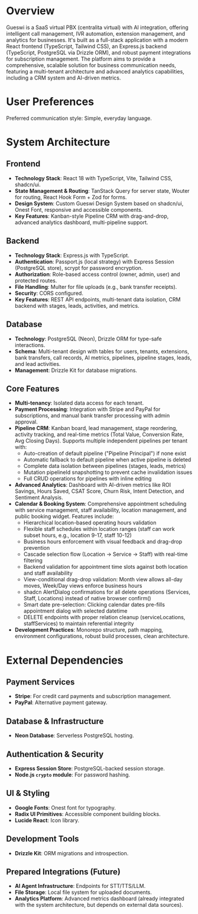 # Overview

Gueswi is a SaaS virtual PBX (centralita virtual) with AI integration, offering intelligent call management, IVR automation, extension management, and analytics for businesses. It's built as a full-stack application with a modern React frontend (TypeScript, Tailwind CSS), an Express.js backend (TypeScript, PostgreSQL via Drizzle ORM), and robust payment integrations for subscription management. The platform aims to provide a comprehensive, scalable solution for business communication needs, featuring a multi-tenant architecture and advanced analytics capabilities, including a CRM system and AI-driven metrics.

# User Preferences

Preferred communication style: Simple, everyday language.

# System Architecture

## Frontend
-   **Technology Stack**: React 18 with TypeScript, Vite, Tailwind CSS, shadcn/ui.
-   **State Management & Routing**: TanStack Query for server state, Wouter for routing, React Hook Form + Zod for forms.
-   **Design System**: Custom Gueswi Design System based on shadcn/ui, Onest Font, responsive and accessible components.
-   **Key Features**: Kanban-style Pipeline CRM with drag-and-drop, advanced analytics dashboard, multi-pipeline support.

## Backend
-   **Technology Stack**: Express.js with TypeScript.
-   **Authentication**: Passport.js (local strategy) with Express Session (PostgreSQL store), scrypt for password encryption.
-   **Authorization**: Role-based access control (owner, admin, user) and protected routes.
-   **File Handling**: Multer for file uploads (e.g., bank transfer receipts).
-   **Security**: CORS configured.
-   **Key Features**: REST API endpoints, multi-tenant data isolation, CRM backend with stages, leads, activities, and metrics.

## Database
-   **Technology**: PostgreSQL (Neon), Drizzle ORM for type-safe interactions.
-   **Schema**: Multi-tenant design with tables for users, tenants, extensions, bank transfers, call records, AI metrics, pipelines, pipeline stages, leads, and lead activities.
-   **Management**: Drizzle Kit for database migrations.

## Core Features
-   **Multi-tenancy**: Isolated data access for each tenant.
-   **Payment Processing**: Integration with Stripe and PayPal for subscriptions, and manual bank transfer processing with admin approval.
-   **Pipeline CRM**: Kanban board, lead management, stage reordering, activity tracking, and real-time metrics (Total Value, Conversion Rate, Avg Closing Days). Supports multiple independent pipelines per tenant with:
    -   Auto-creation of default pipeline ("Pipeline Principal") if none exist
    -   Automatic fallback to default pipeline when active pipeline is deleted
    -   Complete data isolation between pipelines (stages, leads, metrics)
    -   Mutation pipelineId snapshotting to prevent cache invalidation issues
    -   Full CRUD operations for pipelines with inline editing
-   **Advanced Analytics**: Dashboard with AI-driven metrics like ROI Savings, Hours Saved, CSAT Score, Churn Risk, Intent Detection, and Sentiment Analysis.
-   **Calendar & Booking System**: Comprehensive appointment scheduling with service management, staff availability, location management, and public booking widget. Features include:
    -   Hierarchical location-based operating hours validation
    -   Flexible staff schedules within location ranges (staff can work subset hours, e.g., location 9-17, staff 10-12)
    -   Business hours enforcement with visual feedback and drag-drop prevention
    -   Cascade selection flow (Location → Service → Staff) with real-time filtering
    -   Backend validation for appointment time slots against both location and staff availability
    -   View-conditional drag-drop validation: Month view allows all-day moves, Week/Day views enforce business hours
    -   shadcn AlertDialog confirmations for all delete operations (Services, Staff, Locations) instead of native browser confirm()
    -   Smart date pre-selection: Clicking calendar dates pre-fills appointment dialog with selected datetime
    -   DELETE endpoints with proper relation cleanup (serviceLocations, staffServices) to maintain referential integrity
-   **Development Practices**: Monorepo structure, path mapping, environment configurations, robust build processes, clean architecture.

# External Dependencies

## Payment Services
-   **Stripe**: For credit card payments and subscription management.
-   **PayPal**: Alternative payment gateway.

## Database & Infrastructure
-   **Neon Database**: Serverless PostgreSQL hosting.

## Authentication & Security
-   **Express Session Store**: PostgreSQL-backed session storage.
-   **Node.js `crypto` module**: For password hashing.

## UI & Styling
-   **Google Fonts**: Onest font for typography.
-   **Radix UI Primitives**: Accessible component building blocks.
-   **Lucide React**: Icon library.

## Development Tools
-   **Drizzle Kit**: ORM migrations and introspection.

## Prepared Integrations (Future)
-   **AI Agent Infrastructure**: Endpoints for STT/TTS/LLM.
-   **File Storage**: Local file system for uploaded documents.
-   **Analytics Platform**: Advanced metrics dashboard (already integrated with the system architecture, but depends on external data sources).
